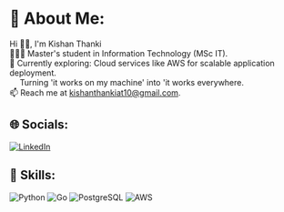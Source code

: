 # 💫 About Me:
Hi 👋🏻, I'm Kishan Thanki<br>👨🏻‍🎓 Master's student in Information Technology (MSc IT).<br>🌱 Currently exploring: Cloud services like AWS for scalable application deployment.
<br> &emsp; Turning 'it works on my machine' into 'it works everywhere.<br>📫 Reach me at kishanthankiat10@gmail.com.


## 🌐 Socials:
[![LinkedIn](https://img.shields.io/badge/LinkedIn-%230077B5.svg?logo=linkedin&logoColor=white)](https://www.linkedin.com/comm/mynetwork/discovery-see-all?usecase=PEOPLE_FOLLOWS&followMember=kishanthanki8)

## 🚀 Skills:
![Python](https://img.shields.io/badge/Python-3776AB?style=for-the-badge&logo=python&logoColor=white)
![Go](https://img.shields.io/badge/Go-00ADD8?style=for-the-badge&logo=go&logoColor=white)
![PostgreSQL](https://img.shields.io/badge/PostgreSQL-316192?style=for-the-badge&logo=postgresql&logoColor=white)
![AWS](https://img.shields.io/badge/AWS-232F3E?style=for-the-badge&logo=amazonaws&logoColor=white)
